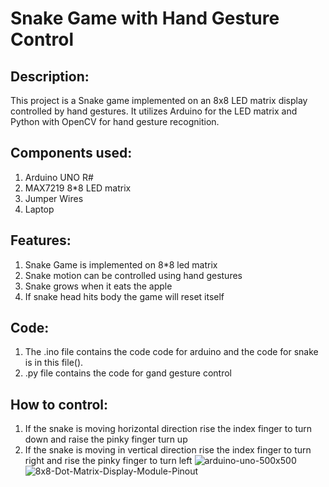 # Snake Game with Hand Gesture Control
## Description:
This project is a Snake game implemented on an 8x8 LED matrix display controlled by hand gestures. It utilizes Arduino for the LED matrix and Python with OpenCV for hand gesture recognition.
## Components used:
1. Arduino UNO R#
2. MAX7219 8*8 LED matrix
4. Jumper Wires
5. Laptop
## Features:
1. Snake Game is implemented on 8*8 led matrix
2. Snake motion can be controlled using hand gestures
3. Snake grows when it eats the apple
4. If snake head hits body the game will reset itself
## Code:
1. The .ino file contains the code code for arduino and the code for snake is in this file().
2. .py file contains the code for gand gesture control
## How to control:
1. If the snake is moving horizontal direction rise the index finger to turn down and raise the pinky finger turn up
2. If the snake is moving in vertical direction rise the index finger to turn right and rise the pinky finger to turn left
![arduino-uno-500x500](https://github.com/VinayakPrakashh/snake_game_arduino/assets/101159818/d10451cb-a3d3-4147-b6a8-9e9eba6a43d0)
![8x8-Dot-Matrix-Display-Module-Pinout](https://github.com/VinayakPrakashh/snake_game_arduino/assets/101159818/d6ba4ba6-040b-42ff-b826-4e76c1e63247)
